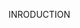 INRODUCTION

<!---
livindu/livindu is a ✨ special ✨ repository because its `README.md` (this file) appears on your GitHub profile.
You can click the Preview link to take a look at your changes.
--->

